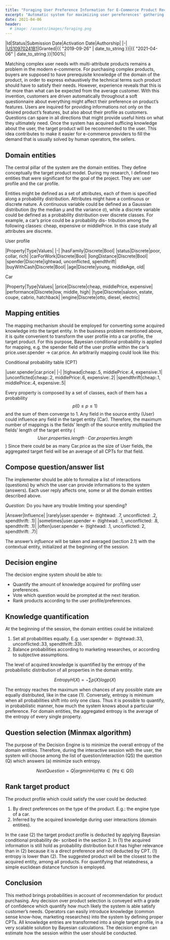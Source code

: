 ```yaml
---
title: "Foraging User Preference Information for E-Commerce Product Recommendation"
excerpt: "Automatic system for maximizing user pereferences' gathering for optimizing eCommerce product offering"
date: 2021-04-06 
header:
  # image: /assets/images/foraging.png
---
```

|Id|Status|Submission Date|Activation Date|Authorship|
|-|
|[US10970241B1](https://patents.google.com/patent/US10970241B1)|Granted|{{ "2019-09-26" | date_to_string }}|{{ "2021-04-06" | date_to_string }}|100%|

Matching complex user needs with multi-attribute products remains a problem in the modern e-commerce. For purchasing complex products, buyers are supposed to have prerequisite knowledge of the domain of the product, in order to express exhaustively the technical terms such product should have to satisfy their needs. However, experience reveals that this is far more than what can be expected from the average customer.
With this invention, customers are driven automatically throughout a soft questionnaire about everything might affect their preference on product’s features. Users are inquired for providing informations not only on the desired product’s features, but also about their profile as customers. Questions can spare in all directions that might provide useful hints on what they ultimately need.
Once the system has acquired sufficing knowledge about the user, the target product will be recommended to the user. This idea contributes to make it easier for e-commerce providers to fill the demand that is usually solved by human operators, the sellers. 

## Domain entities

The central pillar of the system are the domain entities. They define conceptually the target product model. During my research, I defined two entities that were significant for the goal of the project. They are: user profile and the car profile.

Entities might be defined as a set of attributes, each of them is specified along a probability distribution. Attributes might have a continuous or discrete nature. A continuous variable could be defined as a Gaussian distribution (by the median μ and the variance σ), while a discrete variable could be defined as a probability distribution over discrete classes. For example, a car’s price could be a probability dis- tribution among the following classes: cheap, expensive or middlePrice. In this case study all attributes are discrete.

User profile

|Property|Type|Values|
|-|
|hasFamily|Discrete|Bool|
|status|Discrete|poor, collar, rich|
|carForWork|Discrete|Bool|
|longDistance|Discrete|Bool|
|spender|Discrete|ightwad, unconflicted, spendthrift|
|buyWithCash|Discrete|Bool|
|age|Discrete|young, middleAge, old|

Car

|Property|Type|Values|
|price|Discrete|cheap, middlePrice, expensive|
|performance|Discrete|low, middle, high|
|type|Discrete|saloon, estate, coupe, cabrio, hatchback|
|engine|Discrete|otto, diesel, electric|

## Mapping entities

The mapping mechanism should be employed for converting some acquired knowledge into the target entity. In the business problem mentioned above, it is quite convenient to transform the user profile into a car profile, the target product. For this purpose, Bayesian conditional probability is applied for mapping, e.g. the spender field of the user profile within the car’s price.user.spender → car.price. An arbitrarily mapping could look like this:

Conditional probability table (CPT)

|user.spender|car.price|
|-|
|tighwad|cheap:.5, middlePrice:.4, expensive:.1|
|unconflicted|cheap:.2, middlePrice:.6, expensive:.2|
|spendthrift|cheap:.1, middlePrice:.4, expensive:.5|

Every property is composed by a set of classes, each of them has a probability $$ p (0 ≤ p ≤ 1) $$ and the sum of them converge to 1. Any field in the source entity (User) could influence any field in the target entity (Car). Therefore, the maximum number of mappings is the fields’ length of the source entity multiplied the fields’ length of the target entity ($$ User.properties.length · Car.properties.length $$)
Since there could be as many Car.price as the size of User fields, the aggregated target field will be an average of all CPTs for that field.

## Compose question/answer list

The implementer should be able to formalize a list of interactions (questions) by which the user can provide informations to the system (answers). Each user reply affects one, some or all the domain entities described above.

_Question:_ Do you have any trouble limiting your spending?

|Answer|Influence|
|rarely|user.spender ← (tightwad: .7, unconflicted: .2, spendthrift: .1)|
|sometimes|user.spender ← (tightwad: .1, unconflicted: .8, spendthrift: .1)|
|often|user.spender ← (tightwad: .1, unconflicted: 2, spendthrift: .7)|

The answer’s _influence_ will be taken and averaged (section 2.1) with the contextual entity, initialized at the beginning of the session.

## Decision engine

The decision engine system should be able to:
- Quantify the amount of knowledge acquired for profiling user preferences. 
- Vote which question would be prompted at the next iteration.
- Rank products according to the user profile/preferences.

## Knowledge quantification

At the beginning of the session, the domain entities could be initialized:

1. Set all probabilities equally. E.g. user.spender ← (tightwad:.33, unconflicted:.33, spendthrift:.33). 
2. Balance probabilities according to marketing researches, or according to subjective assumptions.

The level of acquired knowledge is quantified by the entropy of the probabilistic distribution of all properties in the domain entity.

$$ Entropy H(X) = − ∑ p(X) log p(X) $$

The entropy reaches the maximum when chances of any possible state are equally distributed, like in the case (1). Conversely, entropy is minimum when all probabilities shift into only one class. Thus it is possible to quantify, in probabilistic manner, how much the system knows about a particular preference. For domain entities, the aggregated entropy is the average of the entropy of every single property.

## Question selection (Minmax algorithm)

The purpose of the Decision Engine is to minimize the overall entropy of the domain entities. Therefore, during the interactive session with the user, the system will choose among the list of question/interaction (QS) the question (Q) which answers (a) minimize such entropy.

$$ NextQuestion = {Q|argmin{H(a)∀a ∈ (∀q ∈ QS)}} $$

## Rank target product

The product profile which could satisfy the user could be deducted:
1. By direct preferences on the type of the product. E.g.: the engine type of a car. 
2. Inferred by the acquired knowledge during user interactions (domain entities).

In the case (2) the target product profile is deducted by applying Bayesian conditional probability de- scribed in the section 2. In (1) the acquired information is still hold as probability distribution but it has higher relevance than in (2) because it is a direct preference and not deducted by CPT. (1) entropy is lower than (2).
The suggested product will be the closest to the acquired entity, among all products. For quantifying that relatedness, a simple euclidean distance function is employed.

## Conclusion

This method brings probabilities in account of recommendation for product purchasing. Any decision over product selection is conveyed with a grade of confidence which quantify how much likely the system is able satisfy customer’s needs. Operators can easily introduce knowledge (common sense know-how, marketing researches) into the system by defining proper CPTs. All knowledge entries are transformed into a single target profile, in a very scalable solution by Bayesian calculations. The decision engine can estimate how the session within the user should be conducted.